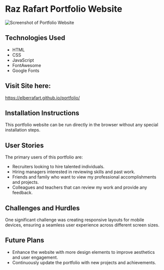 # Raz Rafart Portfolio Website

![Screenshot of Portfolio Website]([<Link_to_Screenshot>](https://imgur.com/a/OtdO8u1))

## Technologies Used
- HTML
- CSS
- JavaScript
- FontAwesome
- Google Fonts

## Visit Site here:
https://elberrafart.github.io/portfolio/

## Installation Instructions
This portfolio website can be run directly in the browser without any special installation steps.

## User Stories
The primary users of this portfolio are:
- Recruiters looking to hire talented individuals.
- Hiring managers interested in reviewing skills and past work.
- Friends and family who want to view my professional accomplishments and projects.
- Colleagues and teachers that can review my work and provide any feedback.

## Challenges and Hurdles
One significant challenge was creating responsive layouts for mobile devices, ensuring a seamless user experience across different screen sizes.

## Future Plans
- Enhance the website with more design elements to improve aesthetics and user engagement.
- Continuously update the portfolio with new projects and achievements.
